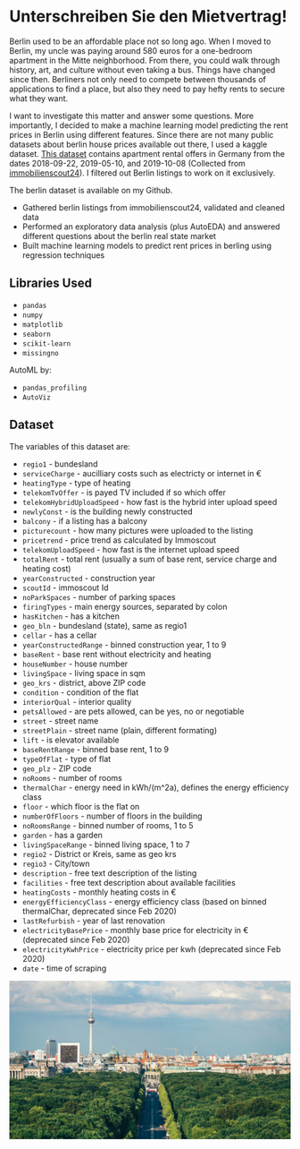 
# Unterschreiben Sie den Mietvertrag!

Berlin used to be an affordable place not so long ago. When I moved to Berlin, my uncle was paying around 580 euros for a one-bedroom apartment in the Mitte neighborhood. From there, you could walk through history, art, and culture without even taking a bus. Things have changed since then. Berliners not only need to compete between thousands of applications to find a place, but also they need to pay hefty rents to secure what they want. 

I want to investigate this matter and answer some questions. More importantly, I decided to make a machine learning model predicting the rent prices in Berlin using different features. Since there are not many public datasets about berlin house prices available out there, I used a kaggle dataset. [This dataset](https://www.kaggle.com/corrieaar/apartment-rental-offers-in-germany) contains apartment rental offers in Germany from the dates 2018-09-22, 2019-05-10, and 2019-10-08 (Collected from [immobilienscout24](https://www.immobilienscout24.de)). I filtered out Berlin listings to work on it exclusively.

The berlin dataset is available on my Github.

* Gathered berlin listings from immobilienscout24, validated and cleaned data
* Performed an exploratory data analysis (plus AutoEDA) and answered different questions about the berlin real state market
* Built machine learning models to predict rent prices in berling using regression techniques
## Libraries Used

- `pandas`
- `numpy`
- `matplotlib`
- `seaborn`
- `scikit-learn`
- `missingno`

AutoML by:
- `pandas_profiling`
- `AutoViz`

## Dataset

The variables of this dataset are:

- `regio1` - bundesland
- `serviceCharge` - aucilliary costs such as electricty or internet in €
- `heatingType` - type of heating
- `telekomTvOffer` - is payed TV included if so which offer
- `telekomHybridUploadSpeed` - how fast is the hybrid inter upload speed
- `newlyConst` - is the building newly constructed
- `balcony` - if a listing has a balcony
- `picturecount` - how many pictures were uploaded to the listing
- `pricetrend` - price trend as calculated by Immoscout
- `telekomUploadSpeed` - how fast is the internet upload speed
- `totalRent` - total rent (usually a sum of base rent, service charge and heating cost)
- `yearConstructed` - construction year
- `scoutId` - immoscout Id
- `noParkSpaces` - number of parking spaces
- `firingTypes` - main energy sources, separated by colon
- `hasKitchen` - has a kitchen
- `geo_bln` - bundesland (state), same as regio1
- `cellar` - has a cellar
- `yearConstructedRange` - binned construction year, 1 to 9
- `baseRent` - base rent without electricity and heating
- `houseNumber` - house number
- `livingSpace` - living space in sqm
- `geo_krs` - district, above ZIP code
- `condition` - condition of the flat
- `interiorQual` - interior quality
- `petsAllowed` - are pets allowed, can be yes, no or negotiable
- `street` - street name
- `streetPlain` - street name (plain, different formating)
- `lift` - is elevator available
- `baseRentRange` - binned base rent, 1 to 9
- `typeOfFlat` - type of flat
- `geo_plz` - ZIP code
- `noRooms` - number of rooms
- `thermalChar` - energy need in kWh/(m^2a), defines the energy efficiency class
- `floor` - which floor is the flat on
- `numberOfFloors` - number of floors in the building
- `noRoomsRange` - binned number of rooms, 1 to 5
- `garden` - has a garden
- `livingSpaceRange` - binned living space, 1 to 7
- `regio2` - District or Kreis, same as geo krs
- `regio3` - City/town
- `description` - free text description of the listing
- `facilities` - free text description about available facilities
- `heatingCosts` - monthly heating costs in €
- `energyEfficiencyClass` - energy efficiency class (based on binned thermalChar, deprecated since Feb 2020)
- `lastRefurbish` - year of last renovation
- `electricityBasePrice` - monthly base price for electricity in € (deprecated since Feb 2020)
- `electricityKwhPrice` - electricity price per kwh (deprecated since Feb 2020)
- `date` - time of scraping

![Berlin](berlin.jpeg)

